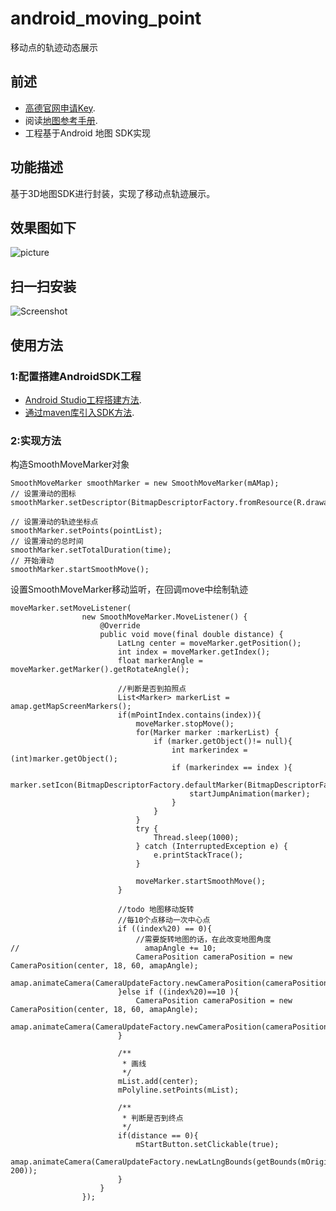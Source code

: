 # android_moving_point
移动点的轨迹动态展示
## 前述 ##
- [高德官网申请Key](http://lbs.amap.com/dev/#/).
- 阅读[地图参考手册](http://a.amap.com/lbs/static/unzip/Android_Map_Doc/index.html).
- 工程基于Android 地图 SDK实现

## 功能描述 ##
基于3D地图SDK进行封装，实现了移动点轨迹展示。

## 效果图如下 ##
![picture](https://raw.githubusercontent.com/amap-demo/android_moving_point/master/apk/screen.png)

## 扫一扫安装 ##
![Screenshot]( https://raw.githubusercontent.com/amap-demo/android_moving_point/master/apk/1525782811.png) 

## 使用方法 ##
### 1:配置搭建AndroidSDK工程 ###
- [Android Studio工程搭建方法](http://lbs.amap.com/api/android-sdk/guide/creat-project/android-studio-creat-project/#add-jars).
- [通过maven库引入SDK方法](http://lbs.amap.com/api/android-sdk/guide/create-project/android-studio-create-project#gradle_sdk).

### 2:实现方法 ###
构造SmoothMoveMarker对象
``` 
SmoothMoveMarker smoothMarker = new SmoothMoveMarker(mAMap);
// 设置滑动的图标
smoothMarker.setDescriptor(BitmapDescriptorFactory.fromResource(R.drawable.marker));

// 设置滑动的轨迹坐标点
smoothMarker.setPoints(pointList);
// 设置滑动的总时间
smoothMarker.setTotalDuration(time);
// 开始滑动
smoothMarker.startSmoothMove();
```
设置SmoothMoveMarker移动监听，在回调move中绘制轨迹
```
moveMarker.setMoveListener(
                new SmoothMoveMarker.MoveListener() {
                    @Override
                    public void move(final double distance) {
                        LatLng center = moveMarker.getPosition();
                        int index = moveMarker.getIndex();
                        float markerAngle = moveMarker.getMarker().getRotateAngle();

                        //判断是否到拍照点
                        List<Marker> markerList = amap.getMapScreenMarkers();
                        if(mPointIndex.contains(index)){
                            moveMarker.stopMove();
                            for(Marker marker :markerList) {
                                if (marker.getObject()!= null){
                                    int markerindex = (int)marker.getObject();
                                    if (markerindex == index ){
                                        marker.setIcon(BitmapDescriptorFactory.defaultMarker(BitmapDescriptorFactory.HUE_ORANGE));
                                        startJumpAnimation(marker);
                                    }
                                }
                            }
                            try {
                                Thread.sleep(1000);
                            } catch (InterruptedException e) {
                                e.printStackTrace();
                            }

                            moveMarker.startSmoothMove();
                        }

                        //todo 地图移动旋转
                        //每10个点移动一次中心点
                        if ((index%20) == 0){
                            //需要旋转地图的话，在此改变地图角度
//                            amapAngle += 10;
                            CameraPosition cameraPosition = new CameraPosition(center, 18, 60, amapAngle);
                            amap.animateCamera(CameraUpdateFactory.newCameraPosition(cameraPosition),2200,null);
                        }else if ((index%20)==10 ){
                            CameraPosition cameraPosition = new CameraPosition(center, 18, 60, amapAngle);
                            amap.animateCamera(CameraUpdateFactory.newCameraPosition(cameraPosition),2200,null);
                        }

                        /**
                         * 画线
                         */
                        mList.add(center);
                        mPolyline.setPoints(mList);

                        /**
                         * 判断是否到终点
                         */
                        if(distance == 0){
                            mStartButton.setClickable(true);
                            amap.animateCamera(CameraUpdateFactory.newLatLngBounds(getBounds(mOriginList), 200));
                        }
                    }
                });
  ```
